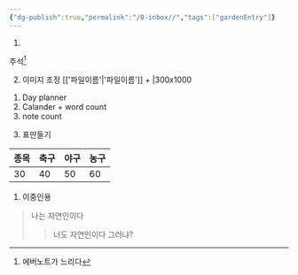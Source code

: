 ```yaml
---
{"dg-publish":true,"permalink":"/0-inbox//","tags":["gardenEntry"]}
---
```




1. 
 주석[^1] 
 
 
2. 이미지 조정 [['파일이름'\|'파일이름']]   + |300x1000

<div class="transclusion internal-embed is-loaded"><div class="markdown-embed">



1. Day planner
2. Calander + word count
3. note count

</div></div>


3. 표만들기

|종목|축구|야구|농구
|----|----|----|----|
|30|40|50|60|

1. 이중인용
>나는 자연인이다
>> 너도 자연인이다
>그러냐?




[^1]: 에버노트가 느리다

